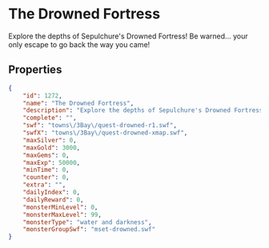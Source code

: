 # The Drowned Fortress

Explore the depths of Sepulchure's Drowned Fortress! Be warned... your only escape to go back the way you came!

## Properties

```json
{
    "id": 1272,
    "name": "The Drowned Fortress",
    "description": "Explore the depths of Sepulchure's Drowned Fortress! Be warned... your only escape to go back the way you came!",
    "complete": "",
    "swf": "towns\/3Bay\/quest-drowned-r1.swf",
    "swfX": "towns\/3Bay\/quest-drowned-xmap.swf",
    "maxSilver": 0,
    "maxGold": 3000,
    "maxGems": 0,
    "maxExp": 50000,
    "minTime": 0,
    "counter": 0,
    "extra": "",
    "dailyIndex": 0,
    "dailyReward": 0,
    "monsterMinLevel": 0,
    "monsterMaxLevel": 99,
    "monsterType": "water and darkness",
    "monsterGroupSwf": "mset-drowned.swf"
}
```

